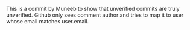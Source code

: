 This is a commit by Muneeb to show that unverified commits are truly unverified.
Github only sees comment author and tries to map it to user whose email matches
user.email.
